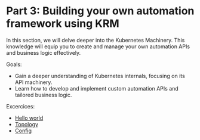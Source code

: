 # Part 3: Building your own automation framework using KRM

In this section, we will delve deeper into the Kubernetes Machinery. This knowledge will equip you to create and manage your own automation APIs and business logic effectively.

Goals:

- Gain a deeper understanding of Kubernetes internals, focusing on its API machinery.
- Learn how to develop and implement custom automation APIs and tailored business logic.

Excercices:

- [Hello world](./hello-world)
- [Topology](./topology)
- [Config](./config)
